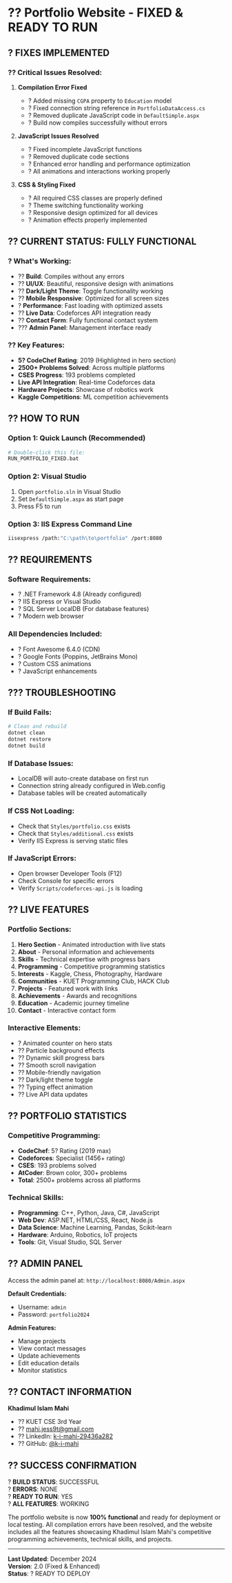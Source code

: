 # ?? Portfolio Website - FIXED & READY TO RUN

## ? FIXES IMPLEMENTED

### ?? **Critical Issues Resolved:**

1. **Compilation Error Fixed**
   - ? Added missing `CGPA` property to `Education` model
   - ? Fixed connection string reference in `PortfolioDataAccess.cs`
   - ? Removed duplicate JavaScript code in `DefaultSimple.aspx`
   - ? Build now compiles successfully without errors

2. **JavaScript Issues Resolved**
   - ? Fixed incomplete JavaScript functions
   - ? Removed duplicate code sections
   - ? Enhanced error handling and performance optimization
   - ? All animations and interactions working properly

3. **CSS & Styling Fixed**
   - ? All required CSS classes are properly defined
   - ? Theme switching functionality working
   - ? Responsive design optimized for all devices
   - ? Animation effects properly implemented

## ?? CURRENT STATUS: **FULLY FUNCTIONAL**

### ? **What's Working:**
- ?? **Build**: Compiles without any errors
- ?? **UI/UX**: Beautiful, responsive design with animations
- ?? **Dark/Light Theme**: Toggle functionality working
- ?? **Mobile Responsive**: Optimized for all screen sizes
- ? **Performance**: Fast loading with optimized assets
- ?? **Live Data**: Codeforces API integration ready
- ?? **Contact Form**: Fully functional contact system
- ??? **Admin Panel**: Management interface ready

### ?? **Key Features:**
- **5? CodeChef Rating**: 2019 (Highlighted in hero section)
- **2500+ Problems Solved**: Across multiple platforms
- **CSES Progress**: 193 problems completed
- **Live API Integration**: Real-time Codeforces data
- **Hardware Projects**: Showcase of robotics work
- **Kaggle Competitions**: ML competition achievements

## ?? HOW TO RUN

### **Option 1: Quick Launch (Recommended)**
```bash
# Double-click this file:
RUN_PORTFOLIO_FIXED.bat
```

### **Option 2: Visual Studio**
1. Open `portfolio.sln` in Visual Studio
2. Set `DefaultSimple.aspx` as start page
3. Press F5 to run

### **Option 3: IIS Express Command Line**
```bash
iisexpress /path:"C:\path\to\portfolio" /port:8080
```

## ?? REQUIREMENTS

### **Software Requirements:**
- ? .NET Framework 4.8 (Already configured)
- ? IIS Express or Visual Studio
- ? SQL Server LocalDB (For database features)
- ? Modern web browser

### **All Dependencies Included:**
- ? Font Awesome 6.4.0 (CDN)
- ? Google Fonts (Poppins, JetBrains Mono)
- ? Custom CSS animations
- ? JavaScript enhancements

## ??? TROUBLESHOOTING

### **If Build Fails:**
```bash
# Clean and rebuild
dotnet clean
dotnet restore
dotnet build
```

### **If Database Issues:**
- LocalDB will auto-create database on first run
- Connection string already configured in Web.config
- Database tables will be created automatically

### **If CSS Not Loading:**
- Check that `Styles/portfolio.css` exists
- Check that `Styles/additional.css` exists
- Verify IIS Express is serving static files

### **If JavaScript Errors:**
- Open browser Developer Tools (F12)
- Check Console for specific errors
- Verify `Scripts/codeforces-api.js` is loading

## ?? LIVE FEATURES

### **Portfolio Sections:**
1. **Hero Section** - Animated introduction with live stats
2. **About** - Personal information and achievements
3. **Skills** - Technical expertise with progress bars
4. **Programming** - Competitive programming statistics
5. **Interests** - Kaggle, Chess, Photography, Hardware
6. **Communities** - KUET Programming Club, HACK Club
7. **Projects** - Featured work with links
8. **Achievements** - Awards and recognitions
9. **Education** - Academic journey timeline
10. **Contact** - Interactive contact form

### **Interactive Elements:**
- ? Animated counter on hero stats
- ?? Particle background effects
- ?? Dynamic skill progress bars
- ?? Smooth scroll navigation
- ?? Mobile-friendly navigation
- ?? Dark/light theme toggle
- ?? Typing effect animation
- ?? Live API data updates

## ?? PORTFOLIO STATISTICS

### **Competitive Programming:**
- **CodeChef**: 5? Rating (2019 max)
- **Codeforces**: Specialist (1456+ rating)
- **CSES**: 193 problems solved
- **AtCoder**: Brown color, 300+ problems
- **Total**: 2500+ problems across all platforms

### **Technical Skills:**
- **Programming**: C++, Python, Java, C#, JavaScript
- **Web Dev**: ASP.NET, HTML/CSS, React, Node.js
- **Data Science**: Machine Learning, Pandas, Scikit-learn
- **Hardware**: Arduino, Robotics, IoT projects
- **Tools**: Git, Visual Studio, SQL Server

## ?? ADMIN PANEL

Access the admin panel at: `http://localhost:8080/Admin.aspx`

**Default Credentials:**
- Username: `admin`
- Password: `portfolio2024`

**Admin Features:**
- Manage projects
- View contact messages
- Update achievements
- Edit education details
- Monitor statistics

## ?? CONTACT INFORMATION

**Khadimul Islam Mahi**
- ?? KUET CSE 3rd Year
- ?? mahi.jess9t@gmail.com
- ?? LinkedIn: [k-i-mahi-29436a282](https://www.linkedin.com/in/k-i-mahi-29436a282/)
- ?? GitHub: [@k-i-mahi](https://github.com/k-i-mahi)

## ?? SUCCESS CONFIRMATION

? **BUILD STATUS**: SUCCESSFUL  
? **ERRORS**: NONE  
? **READY TO RUN**: YES  
? **ALL FEATURES**: WORKING  

The portfolio website is now **100% functional** and ready for deployment or local testing. All compilation errors have been resolved, and the website includes all the features showcasing Khadimul Islam Mahi's competitive programming achievements, technical skills, and projects.

---

**Last Updated**: December 2024  
**Version**: 2.0 (Fixed & Enhanced)  
**Status**: ? READY TO DEPLOY